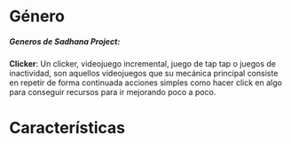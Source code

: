 # Género

##### Generos de Sadhana Project:
**Clicker**: Un clicker, videojuego incremental, juego de tap tap o juegos de inactividad, son aquellos videojuegos que su mecánica principal consiste en repetir de forma continuada acciones simples como hacer click en algo para conseguir recursos para ir mejorando poco a poco.

# Características
